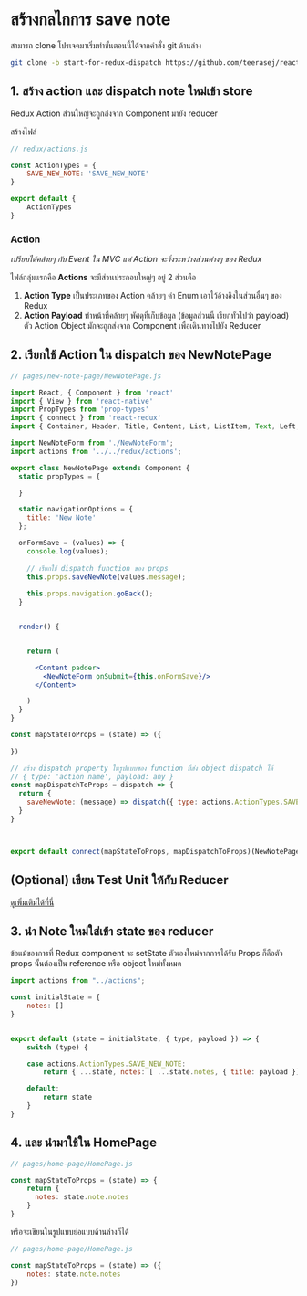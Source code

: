 # สร้างกลไกการ save note 

สามารถ clone โปรเจคมาเริ่มทำขั้นตอนนี้ได้จากคำสั่ง git ด้านล่าง

```bash
git clone -b start-for-redux-dispatch https://github.com/teerasej/react-native-note-app-with-redux
```

## 1. สร้าง action และ dispatch note ใหม่เข้า store

Redux Action ส่วนใหญ่จะถูกส่งจาก Component มายัง reducer

สร้างไฟล์​

```js
// redux/actions.js

const ActionTypes = {
    SAVE_NEW_NOTE: 'SAVE_NEW_NOTE'
}

export default {
    ActionTypes
} 
```

### Action

_เปรียบได้คล้ายๆ กับ Event ใน MVC แต่ Action จะวิ่งระหว่างส่วนต่างๆ ของ Redux_

ไฟล์กลุ่มแรกคือ **Actions** จะมีส่วนประกอบใหญ่ๆ อยู่ 2 ส่วนคือ 

1. **Action Type** เป็นประเภทของ Action คล้ายๆ ค่า Enum เอาไว้อ้างอิงในส่วนอื่นๆ ของ Redux
2. **Action Payload** ทำหน้าที่คล้ายๆ พัศดุที่เก็บข้อมูล (ข้อมูลส่วนนี้ เรียกทั่วไปว่า payload) ตัว Action Object มักจะถูกส่งจาก Component เพื่อเดินทางไปยัง Reducer

## 2. เรียกใช้ Action ใน dispatch ของ NewNotePage 

```jsx
// pages/new-note-page/NewNotePage.js

import React, { Component } from 'react'
import { View } from 'react-native'
import PropTypes from 'prop-types'
import { connect } from 'react-redux'
import { Container, Header, Title, Content, List, ListItem, Text, Left, Right, Body, Button, Item, Input, Label } from 'native-base';

import NewNoteForm from './NewNoteForm';
import actions from '../../redux/actions';

export class NewNotePage extends Component {
  static propTypes = {

  }

  static navigationOptions = {
    title: 'New Note'
  };

  onFormSave = (values) => {
    console.log(values);
    
    // เรียกใช้ dispatch function ของ props
    this.props.saveNewNote(values.message);
    
    this.props.navigation.goBack();
  }


  render() {


    return (

      <Content padder>
        <NewNoteForm onSubmit={this.onFormSave}/>
      </Content>

    )
  }
}

const mapStateToProps = (state) => ({
  
})

// สร้าง dispatch property ในรูปแบบของ function ที่ส่ง object dispatch ได้
// { type: 'action name', payload: any }
const mapDispatchToProps = dispatch => {
  return {
    saveNewNote: (message) => dispatch({ type: actions.ActionTypes.SAVE_NEW_NOTE, payload: message })
  }
}



export default connect(mapStateToProps, mapDispatchToProps)(NewNotePage)
```

## (Optional) เขียน Test Unit ให้กับ Reducer

[ดูเพิ่มเติมได้ที่นี่](10-1-test-note-reducer.md)


## 3. นำ Note ใหม่ใส่เข้า state ของ reducer

ข้อแม้ของการที่ Redux component จะ setState ตัวเองใหม่จากการได้รับ Props ก็คือตัว props นั้นต้องเป็น reference หรือ object ใหม่ทั้งหมด 

```js
import actions from "../actions";

const initialState = {
    notes: []
}


export default (state = initialState, { type, payload }) => {
    switch (type) {

    case actions.ActionTypes.SAVE_NEW_NOTE:
        return { ...state, notes: [ ...state.notes, { title: payload }] }

    default:
        return state
    }
}
```


## 4. และ นำมาใช้ใน HomePage

```js
// pages/home-page/HomePage.js

const mapStateToProps = (state) => {
    return {
      notes: state.note.notes
    }
}

```

หรือจะเขียนในรูปแบบย่อแบบด้านล่างก็ได้ 

```js
// pages/home-page/HomePage.js

const mapStateToProps = (state) => ({
    notes: state.note.notes
})

```
